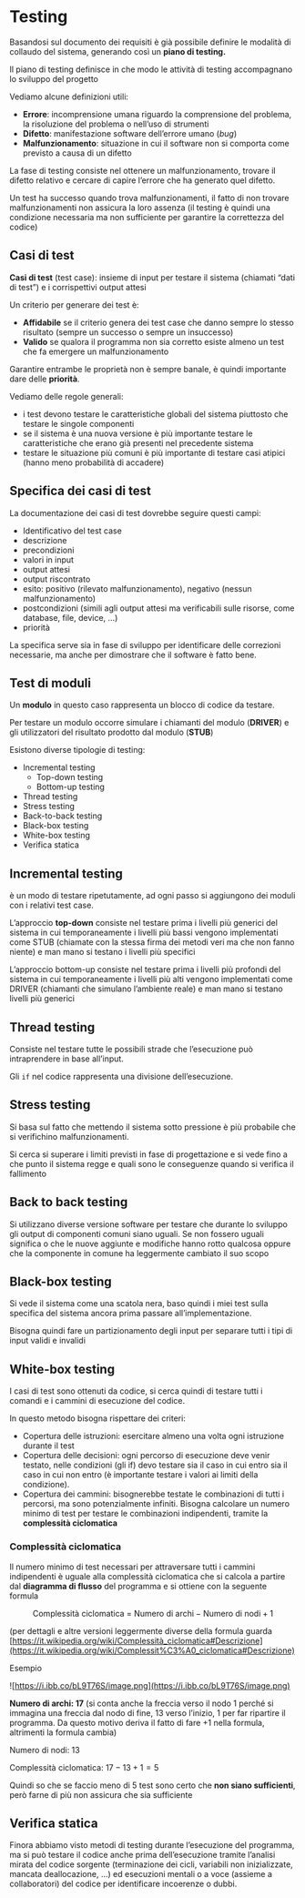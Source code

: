 ﻿# Testing

Basandosi sul documento dei requisiti è già possibile definire le modalità di collaudo del sistema, generando così un **piano di testing.**

Il piano di testing definisce in che modo le attività di testing accompagnano lo sviluppo del progetto

Vediamo alcune definizioni utili:

- **Errore**: incomprensione umana riguardo la comprensione del problema, la risoluzione del problema o nell’uso di strumenti
- **Difetto**: manifestazione software dell’errore umano (*bug*)
- **Malfunzionamento**: situazione in cui il software non si comporta come previsto a causa di un difetto

La fase di testing consiste nel ottenere un malfunzionamento, trovare il difetto relativo e cercare di capire l’errore che ha generato quel difetto.

Un test ha successo quando trova malfunzionamenti, il fatto di non trovare malfunzionamenti non assicura la loro assenza (il testing è quindi una condizione necessaria ma non sufficiente per garantire la correttezza del codice)

## Casi di test

**Casi di test** (test case): insieme di input per testare il sistema (chiamati “dati di test”) e i corrispettivi output attesi

Un criterio per generare dei test è:

- **Affidabile** se il criterio genera dei test case che danno sempre lo stesso risultato (sempre un successo o sempre un insuccesso)
- **Valido** se qualora il programma non sia corretto esiste almeno un test che fa emergere un malfunzionamento

Garantire entrambe le proprietà non è sempre banale, è quindi importante dare delle **priorità**.

Vediamo delle regole generali:

- i test devono testare le caratteristiche globali del sistema piuttosto che testare le singole componenti
- se il sistema è una nuova versione è più importante testare le caratteristiche che erano già presenti nel precedente sistema
- testare le situazione più comuni è più importante di testare casi atipici (hanno meno probabilità di accadere)

## Specifica dei casi di test

La documentazione dei casi di test dovrebbe seguire questi campi:

- Identificativo del test case
- descrizione
- precondizioni
- valori in input
- output attesi
- output riscontrato
- esito: positivo (rilevato malfunzionamento), negativo (nessun malfunzionamento)
- postcondizioni (simili agli output attesi ma verificabili sulle risorse, come database, file, device, …)
- priorità

La specifica serve sia in fase di sviluppo per identificare delle correzioni necessarie, ma anche per dimostrare che il software è fatto bene.

## Test di moduli

Un **modulo** in questo caso rappresenta un blocco di codice da testare.

Per testare un modulo occorre simulare i chiamanti del modulo (**DRIVER**) e gli utilizzatori del risultato prodotto dal modulo (**STUB**)

Esistono diverse tipologie di testing:

- Incremental testing
    - Top-down testing
    - Bottom-up testing
- Thread testing
- Stress testing
- Back-to-back testing
- Black-box testing
- White-box testing
- Verifica statica

## Incremental testing

è un modo di testare ripetutamente, ad ogni passo si aggiungono dei moduli con i relativi test case.

L’approccio **top-down** consiste nel testare prima i livelli più generici del sistema in cui temporaneamente i livelli più bassi vengono implementati come STUB (chiamate con la stessa firma dei metodi veri ma che non fanno niente) e man mano si testano i livelli più specifici

L’approccio bottom-up consiste nel testare prima i livelli più profondi del sistema in cui temporaneamente i livelli più alti vengono implementati come DRIVER (chiamanti che simulano l’ambiente reale) e man mano si testano livelli più generici

## Thread testing

Consiste nel testare tutte le possibili strade che l’esecuzione può intraprendere in base all’input.

Gli `if` nel codice rappresenta una divisione dell’esecuzione.

## Stress testing

Si basa sul fatto che mettendo il sistema sotto pressione è più probabile che si verifichino malfunzionamenti.

Si cerca si superare i limiti previsti in fase di progettazione e si vede fino a che punto il sistema regge e quali sono le conseguenze quando si verifica il fallimento

## Back to back testing

Si utilizzano diverse versione software per testare che durante lo sviluppo gli output di componenti comuni siano uguali. Se non fossero uguali significa o che le nuove aggiunte e modifiche hanno rotto qualcosa oppure che la componente in comune ha leggermente cambiato il suo scopo

## Black-box testing

Si vede il sistema come una scatola nera, baso quindi i miei test sulla specifica del sistema ancora prima passare all’implementazione.

Bisogna quindi fare un partizionamento degli input per separare tutti i tipi di input validi e invalidi

## White-box testing

I casi di test sono ottenuti da codice, si cerca quindi di testare tutti i comandi e i cammini di esecuzione del codice.

In questo metodo bisogna rispettare dei criteri:

- Copertura delle istruzioni: esercitare almeno una volta ogni istruzione durante il test
- Copertura delle decisioni: ogni percorso di esecuzione deve venir testato, nelle condizioni (gli if) devo testare sia il caso in cui entro sia il caso in cui non entro (è importante testare i valori ai limiti della condizione).
- Copertura dei cammini: bisognerebbe testate le combinazioni di tutti i percorsi, ma sono potenzialmente infiniti. Bisogna calcolare un numero minimo di test per testare le combinazioni indipendenti, tramite la **complessità ciclomatica**

### Complessità ciclomatica

Il numero minimo di test necessari per attraversare tutti i cammini indipendenti è uguale alla complessità ciclomatica che si calcola a partire dal **diagramma di flusso** del programma e si ottiene con la seguente formula

$$
\text{Complessità ciclomatica = }\text{Numero di archi} - \text{Numero di nodi} + 1
$$

(per dettagli e altre versioni leggermente diverse della formula guarda [https://it.wikipedia.org/wiki/Complessità_ciclomatica#Descrizione](https://it.wikipedia.org/wiki/Complessit%C3%A0_ciclomatica#Descrizione)

Esempio

![https://i.ibb.co/bL9T76S/image.png](https://i.ibb.co/bL9T76S/image.png)

**Numero di archi: 17** (si conta anche la freccia verso il nodo 1 perché si immagina una freccia dal nodo di fine, 13 verso l’inizio, 1 per far ripartire il programma. Da questo motivo deriva il fatto di fare +1 nella formula, altrimenti la formula cambia)

Numero di nodi: 13

Complessità ciclomatica: $17-13 + 1 = 5$

Quindi so che se faccio meno di 5 test sono certo che **non siano sufficienti**, però farne di più non assicura che sia sufficiente

## Verifica statica

Finora abbiamo visto metodi di testing durante l’esecuzione del programma, ma si può testare il codice anche prima dell’esecuzione tramite l’analisi mirata del codice sorgente (terminazione dei cicli, variabili non inizializzate, mancata deallocazione, …) ed esecuzioni mentali o a voce (assieme a collaboratori) del codice per identificare incoerenze o dubbi.

